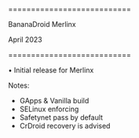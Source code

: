 ===========================

BananaDroid Merlinx

April 2023

===========================

• Initial release for Merlinx

Notes:
- GApps & Vanilla build
- SELinux enforcing
- Safetynet pass by default
- CrDroid recovery is advised
